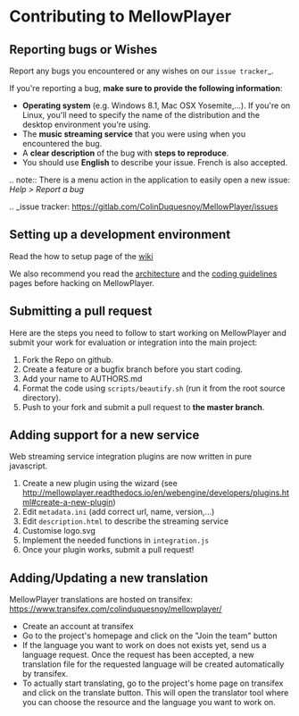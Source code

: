 Contributing to MellowPlayer
============================

Reporting bugs or Wishes
------------------------

Report any bugs you encountered or any wishes on our `issue tracker`_.

If you're reporting a bug, **make sure to provide the following information**:

- **Operating system** (e.g. Windows 8.1, Mac OSX Yosemite,...). If you're on Linux, you'll need to specify the
  name of the distribution and the desktop environment you're using.
- The **music streaming service** that you were using when you encountered the bug.
- A **clear description** of the bug with **steps to reproduce**.
- You should use **English** to describe your issue. French is also accepted.


.. note:: There is a menu action in the application to easily open a new issue: *Help > Report a bug*

.. _issue tracker: https://gitlab.com/ColinDuquesnoy/MellowPlayer/issues

Setting up a development environment
------------------------------------

Read the how to setup page of the [wiki](https://gitlab.com/ColinDuquesnoy/MellowPlayer/wikis/how-to-setup)

We also recommend you read the [architecture](https://gitlab.com/ColinDuquesnoy/MellowPlayer/wikis/architecture) and the [coding guidelines](guidelines) pages before hacking on MellowPlayer.

Submitting a pull request
-------------------------

Here are the steps you need to follow to start working on MellowPlayer and submit your work
for evaluation or integration into the main project:

1. Fork the Repo on github.
2. Create a feature or a bugfix branch before you start coding.
3. Add your name to AUTHORS.md
4. Format the code using ``scripts/beautify.sh`` (run it from the root source directory).  
5. Push to your fork and submit a pull request to **the master branch**.


Adding support for a new service
--------------------------------

Web streaming service integration plugins are now written in pure javascript.

1. Create a new plugin using the wizard (see http://mellowplayer.readthedocs.io/en/webengine/developers/plugins.html#create-a-new-plugin)
2. Edit ``metadata.ini`` (add correct url, name, version,...)
3. Edit ``description.html`` to describe the streaming service
4. Customise logo.svg
5. Implement the needed functions in ``integration.js``
6. Once your plugin works, submit a pull request!


Adding/Updating a new translation
---------------------------------

MellowPlayer translations are hosted on transifex: https://www.transifex.com/colinduquesnoy/mellowplayer/

- Create an account at transifex
- Go to the project's homepage and click on the "Join the team" button
- If the language you want to work on does not exists yet, send us a language request. Once the request has been accepted, a new translation file for the requested language will be created automatically by transifex.
- To actually start translating, go to the project's home page on transifex and click on the translate button. This will open the translator tool where you can choose the resource and the language you want to work on.
